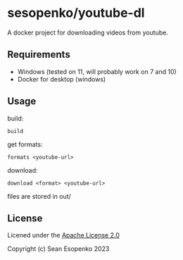 # sesopenko/youtube-dl

A docker project for downloading videos from youtube.

## Requirements

* Windows (tested on 11, will probably work on 7 and 10)
* Docker for desktop (windows)

## Usage

build:

```
build
```

get formats:

```
formats <youtube-url>
```

download:

```
download <format> <youtube-url>
```

files are stored in out/

## License

Licened under the [Apache License 2.0](LICENSE-2.0.txt)

Copyright (c) Sean Esopenko 2023